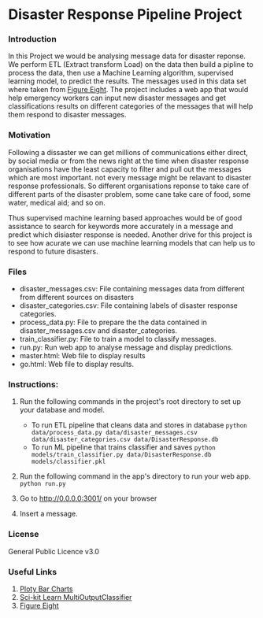 # Disaster Response Pipeline Project
### Introduction
In this Project we would be analysing message data for disaster reponse. We perform ETL (Extract transform Load) on the data then build a pipline to process the data, then use a Machine Learning algorithm, supervised learning model, to predict the results. The messages used in this data set where taken from [Figure Eight](https://www.figure-eight.com/). 
The project includes a web app that would help emergency workers can input new disaster messages and get classifications results on different categories of the messages that will help them respond to disaster messages.
### Motivation
Following a dissaster we can get millions of communications either direct, by social media or from the news right at the time when disaster response organisations have the least capacity to filter and pull out the messages which are most important. not every message might be relavant to disaster response professionals. So different organisations reponse to take care of different parts of the disaster problem, some cane take care of food, some water, medical aid; and so on.

Thus supervised machine learning based approaches would be of good assistance to search for keywords more accurately in a message and predict which disiaster response is needed. Another drive for this project is to see how acurate we can use machine learning models that can help us to respond to future disasters.

### Files
* disaster_messages.csv: File containing messages data from different from different sources on disasters
* disaster_categories.csv: File containing labels of disaster response categories.
* process_data.py: File to prepare the the data contained in disaster_messages.csv and disaster_categories.
* train_classifier.py: File to train a model to classify messages.
* run.py: Run web app to analyse message and display predictions.
* master.html: Web file to display results
* go.html: Web file to display results.

### Instructions:
1. Run the following commands in the project's root directory to set up your database and model.

    - To run ETL pipeline that cleans data and stores in database
        `python data/process_data.py data/disaster_messages.csv data/disaster_categories.csv data/DisasterResponse.db`
    - To run ML pipeline that trains classifier and saves
        `python models/train_classifier.py data/DisasterResponse.db models/classifier.pkl`

2. Run the following command in the app's directory to run your web app.
    `python run.py`

3. Go to http://0.0.0.0:3001/ on your browser

4. Insert a message.

### License
General Public Licence v3.0
### Useful Links
1. [Ploty Bar Charts](https://plot.ly/python/bar-charts/)
2. [Sci-kit Learn MultiOutputClassifier](http://scikit-learn.org/stable/modules/generated/sklearn.multioutput.MultiOutputClassifier.html)
3. [Figure Eight](https://www.figure-eight.com/data-for-everyone)
